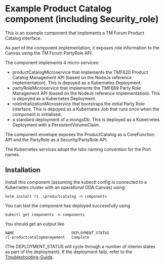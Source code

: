 # Example Product Catalog component (including Security_role)

This is an example component that implements a TM Forum Product Catalog interface.

As part of the component implementation, it exposes role information to the Canvas using the TM Forum PartyRole API.

The component implements 4 micro-services:

* productCatalogMicroservice that implements the TMF620 Product Catalog Management API (based on the NodeJs reference implementation). This is depoyed as a Kubernetes Deployment.
* partyRoleMicroservice that implements the TMF669 Party Role Management API (based on the NodeJs reference implementation). This is depoyed as a Kubernetes Deployment.
* roleInitializationMicroservice that bootstraps the initial Party Role interface. This is depoyed as a Kubernetes Job that runs once when the component is initialised.
* a standard deployment of a mongoDb. This is deployed as a Kubernetes Deployment with a PersistentVolumeClaim.

The component envelope exposes the ProductCatalog as a CoreFunction API and the PartyRole as a Security/PartyRole API.

The Kubernetes services adopt the Istio naming convention for the Port names.

## Installation

Install this component (assuming the kubectl config is connected to a Kubernetes cluster with an operational ODA Canvas) using:
```
helm install r1 .\productcatalog -n components
```

You can test the component has deployed successfully using
```
kubectl get components -n components
```

You should get an output like 
```
NAME                          DEPLOYMENT_STATUS
r1-productcatalogmanagement   Complete
```

(The DEPLOYMENT_STATUS will cycle through a number of interim states as part of the deployment). 
If the deployment fails, refer to the [Troubleshooting-Guide](https://github.com/tmforum-oda/oda-ca-docs/tree/master/Troubleshooting-Guide).

 
